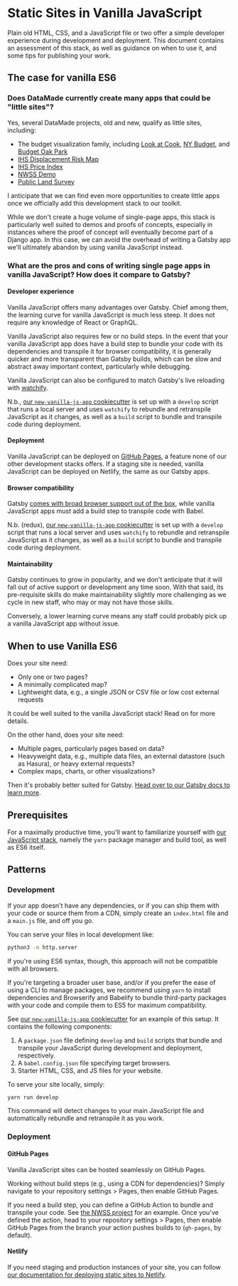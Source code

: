 # Static Sites in Vanilla JavaScript

Plain old HTML, CSS, and a JavaScript file or two offer a simple developer
experience during development and deployment. This document contains an
assessment of this stack, as well as guidance on when to use it, and some tips
for publishing your work.

## The case for vanilla ES6

### Does DataMade currently create many apps that could be "little sites"?

Yes, several DataMade projects, old and new, qualify as little sites, including:

- The budget visualization family, including [Look at Cook](
https://github.com/datamade/look-at-cook), [NY Budget](
https://github.com/datamade/ny-budget), and [Budget Oak Park](https://github.com/derekeder/oak-park-budget)
- [IHS Displacement Risk Map](https://github.com/datamade/ihs-displacement-risk-in-chicago)
- [IHS Price Index](https://github.com/datamade/ihs-price-index)
- [NWSS Demo](https://github.com/datamade/nwss-data-standard/tree/main/docs)
- [Public Land Survey](https://github.com/fgregg/public-land-survey)

I anticipate that we can find even more opportunities to create little apps once
we officially add this development stack to our toolkit. 

While we don't create a huge volume of single-page apps, this stack is
particularly well suited to demos and proofs of concepts, especially in
instances where the proof of concept will eventually become part of a Django
app. In this case, we can avoid the overhead of writing a Gatsby app we'll
ultimately abandon by using vanilla JavaScript instead.

### What are the pros and cons of writing single page apps in vanilla JavaScript? How does it compare to Gatsby? 

#### Developer experience

Vanilla JavaScript offers many advantages over Gatsby. Chief among them, the
learning curve for vanilla JavaScript is much less steep. It does not require
any knowledge of React or GraphQL. 

Vanilla JavaScript also requires few or no build steps. In the event that your
vanilla JavaScript app does have a build step to bundle your code with its
dependencies and transpile it for browser compatibility, it is generally quicker
and more transparent than Gatsby builds, which can be slow and abstract away
important context, particularly while debugging.

Vanilla JavaScript can also be configured to match Gatsby's live reloading with
[watchify](https://www.npmjs.com/package/watchify).

N.b., [our `new-vanilla-js-app` cookiecutter](../docker/templates/new-vanilla-js-app)
is set up with a `develop` script that runs a local server and uses `watchify`
to rebundle and retranspile JavaScript as it changes, as well as a `build`
script to bundle and transpile code during deployment.

#### Deployment

Vanilla JavaScript can be deployed on [GitHub Pages](https://guides.github.com/features/pages/), a feature none of our
other development stacks offers. If a staging site is needed, vanilla JavaScript
can be deployed on Netlify, the same as our Gatsby apps.

#### Browser compatibility

Gatsby [comes with broad browser support out of the box](
https://www.gatsbyjs.com/docs/how-to/custom-configuration/browser-support/),
while vanilla JavaScript apps must add a build step to transpile code with
Babel.

N.b. (redux), [our `new-vanilla-js-app` cookiecutter](../docker/templates/new-vanilla-js-app)
is set up with a `develop` script that runs a local server and uses `watchify`
to rebundle and retranspile JavaScript as it changes, as well as a `build`
script to bundle and transpile code during deployment.

#### Maintainability

Gatsby continues to grow in popularity, and we don't anticipate that it will
fall out of active support or development any time soon. With that said, its
pre-requisite skills do make maintainability slightly more challenging as we
cycle in new staff, who may or may not have those skills.

Conversely, a lower learning curve means any staff could probably pick up a
vanilla JavaScript app without issue.

## When to use Vanilla ES6

Does your site need:

- Only one or two pages?
- A minimally complicated map?
- Lightweight data, e.g., a single JSON or CSV file or low cost external requests

It could be well suited to the vanilla JavaScript stack! Read on for more
details.

On the other hand, does your site need:

- Multiple pages, particularly pages based on data?
- Heavyweight data, e.g., multiple data files, an external datastore (such as
Hasura), or heavy external requests?
- Complex maps, charts, or other visualizations?

Then it's probably better suited for Gatsby. [Head over to our Gatsby docs to
learn more](gatsby/).

## Prerequisites

For a maximally productive time, you'll want to familiarize yourself with
[our JavaScript stack](https://github.com/datamade/how-to/blob/hcg/lil-js/javascript/stack.md),
namely the `yarn` package manager and build tool, as well as ES6 itself.

## Patterns

### Development

If your app doesn't have any dependencies, or if you can ship them with your
code or source them from a CDN, simply create an `index.html` file and a
`main.js` file, and off you go.

You can serve your files in local development like:

```bash
python3 -m http.server
```

If you're using ES6 syntax, though, this approach will not be compatible with 
all browsers.

If you're targeting a broader user base, and/or if you prefer the ease of using
a CLI to manage packages, we recommend using `yarn` to install dependencies
and Browserify and Babelify to bundle third-party packages with your code and
compile them to ES5 for maximum compatibility. 

See [our `new-vanilla-js-app` cookiecutter](../docker/templates/new-vanilla-js-app)
for an example of this setup. It contains the following components:

1. A `package.json` file defining `develop` and `build` scripts that bundle and
transpile your JavaScript during development and deployment, respectively.
2. A `babel.config.json` file specifying target browsers.
3. Starter HTML, CSS, and JS files for your website.

To serve your site locally, simply:

```bash
yarn run develop
```

This command will detect changes to your main JavaScript file and automatically
rebundle and retranspile it as you work.

### Deployment

#### GitHub Pages

Vanilla JavaScript sites can be hosted seamlessly on GitHub Pages.

Working without build steps (e.g., using a CDN for dependencies)? Simply
navigate to your repository settings > Pages, then enable GitHub Pages.

If you need a build step, you can define a GitHub Action to bundle and transpile
your code. See [the NWSS project](
https://github.com/datamade/nwss-data-standard/blob/main/.github/workflows/gh-pages.yml)
for an example. Once you've defined the action, head to your repository settings >
Pages, then enable GitHub Pages from the branch your action pushes builds to
(`gh-pages`, by default).

#### Netlify

If you need staging and production instances of your site, you can follow [our
documentation for deploying static sites to Netlify](
https://github.com/datamade/how-to/tree/master/deployment/netlify).
